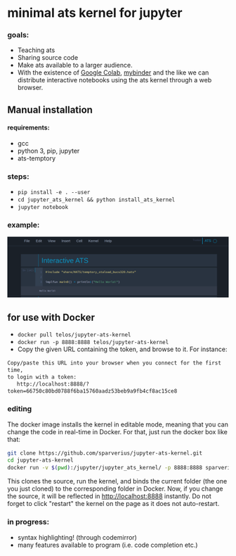 # minimal ats kernel for jupyter

### goals:
 * Teaching ats
 * Sharing source code
 * Make ats available to a larger audience.
 * With the existence of [Google Colab](https://colab.research.google.com/), [mybinder](https://mybinder.org/) and the like we can distribute interactive notebooks using the ats kernel through a web browser.

## Manual installation

#### requirements:
  * gcc
  * python 3, pip, jupyter
  * ats-temptory

### steps:
 * `pip install -e . --user`
 * `cd jupyter_ats_kernel && python install_ats_kernel` 
 * `jupyter notebook`

### example:

![Example of notebook](example-notebook.png?raw=true "Example of notebook")

## for use with Docker

 * `docker pull telos/jupyter-ats-kernel`
 * `docker run -p 8888:8888 telos/jupyter-ats-kernel`
 * Copy the given URL containing the token, and browse to it. For instance:
 
 ```
 Copy/paste this URL into your browser when you connect for the first time,
 to login with a token:
    http://localhost:8888/?token=66750c80bd0788f6ba15760aadz53beb9a9fb4cf8ac15ce8
 ```
### editing

The docker image installs the kernel in editable mode, meaning that you can
change the code in real-time in Docker. For that, just run the docker box like
that:

```bash
git clone https://github.com/sparverius/jupyter-ats-kernel.git
cd jupyter-ats-kernel
docker run -v $(pwd):/jupyter/jupyter_ats_kernel/ -p 8888:8888 sparverius/jupyter-ats-kernel
```

This clones the source, run the kernel, and binds the current folder (the one
you just cloned) to the corresponding folder in Docker.
Now, if you change the source, it will be reflected in [http://localhost:8888](http://localhost:8888)
instantly. Do not forget to click "restart" the kernel on the page as it does
not auto-restart.

### in progress:
 * syntax highlighting! (through codemirror)
 * many features available to program (i.e. code completion etc.)


